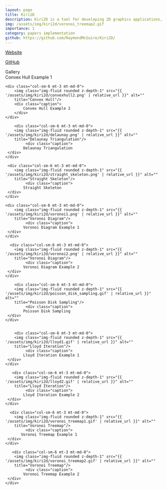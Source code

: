 ```yaml
---
layout: page
title: Kiri2D
description: Kiri2D is a tool for developing 2D graphics applications, which has already implemented Convex hull, Delaunay diagram, Voronoi diagram, Power diagram, Lloyd iteration and Voronoi treemap for arbitrary geometry boundary based on QuickHull algorithm. Additionally, it also support Straight skeleton, Poisson disk sampling, ProtoSphere packing and Multi-sized particle sampling method. 
img: /assets/img/kiri2d/voronoi_treemap2.gif
importance: 1
category: papers implementation
github: https://github.com/RaymondMcGuire/Kiri2D/
---
```

<a href="https://raymondmcguire.github.io/Kiri2D/" target="_blank" title="Kiri2D">Website</a>

<a href="https://github.com/RaymondMcGuire/Kiri2D/" target="_blank" title="Kiri2D">GitHub</a>

<div class="caption">
    Gallery
</div>
<div class="row justify-content-sm-center">
    <div class="col-sm-6 mt-3 mt-md-0">
        <img class="img-fluid rounded z-depth-1" src="{{ '/assets/img/kiri2d/convexhull1.png' | relative_url }}" alt="" 
        title="Convex Hull"/>
        <div class="caption">
            Convex Hull Example 1
        </div>
    </div>

    <div class="col-sm-6 mt-3 mt-md-0">
        <img class="img-fluid rounded z-depth-1" src="{{ '/assets/img/kiri2d/convexhull2.png' | relative_url }}" alt="" 
        title="Convex Hull"/>
        <div class="caption">
            Convex Hull Example 2
        </div>
    </div>

        <div class="col-sm-6 mt-3 mt-md-0">
        <img class="img-fluid rounded z-depth-1" src="{{ '/assets/img/kiri2d/delaunay.png' | relative_url }}" alt="" 
        title="Delaunay Triangulation"/>
             <div class="caption">
            Delaunay Triangulation
     </div>
    </div>

     <div class="col-sm-6 mt-3 mt-md-0">
        <img class="img-fluid rounded z-depth-1" src="{{ '/assets/img/kiri2d/straight_skeleton.png' | relative_url }}" alt="" 
        title="Straight Skeleton"/>
             <div class="caption">
            Straight Skeleton
     </div>
    </div>

    <div class="col-sm-6 mt-3 mt-md-0">
        <img class="img-fluid rounded z-depth-1" src="{{ '/assets/img/kiri2d/voronoi1.png' | relative_url }}" alt="" 
        title="Voronoi Diagram"/>
             <div class="caption">
            Voronoi Diagram Example 1
     </div>
    </div>

      <div class="col-sm-6 mt-3 mt-md-0">
        <img class="img-fluid rounded z-depth-1" src="{{ '/assets/img/kiri2d/voronoi2.png' | relative_url }}" alt="" 
        title="Voronoi Diagram"/>
             <div class="caption">
            Voronoi Diagram Example 2
     </div>
    </div>

        <div class="col-sm-6 mt-3 mt-md-0">
        <img class="img-fluid rounded z-depth-1" src="{{ '/assets/img/kiri2d/poisson_disk_sampling.gif' | relative_url }}" alt="" 
        title="Poisson Disk Sampling"/>
             <div class="caption">
            Poisson Disk Sampling
     </div>
    </div>


        <div class="col-sm-6 mt-3 mt-md-0">
        <img class="img-fluid rounded z-depth-1" src="{{ '/assets/img/kiri2d/lloyd1.gif' | relative_url }}" alt="" 
        title="Lloyd Iteration"/>
             <div class="caption">
            Lloyd Iteration Example 1
     </div>
    </div>

       <div class="col-sm-6 mt-3 mt-md-0">
        <img class="img-fluid rounded z-depth-1" src="{{ '/assets/img/kiri2d/lloyd2.gif' | relative_url }}" alt="" 
        title="Lloyd Iteration"/>
             <div class="caption">
            Lloyd Iteration Example 2
     </div>
    </div>

      <div class="col-sm-6 mt-3 mt-md-0">
        <img class="img-fluid rounded z-depth-1" src="{{ '/assets/img/kiri2d/voronoi_treemap1.gif' | relative_url }}" alt="" 
        title="Voronoi Treemap"/>
             <div class="caption">
           Voronoi Treemap Example 1
     </div>
    </div>

       <div class="col-sm-6 mt-3 mt-md-0">
        <img class="img-fluid rounded z-depth-1" src="{{ '/assets/img/kiri2d/voronoi_treemap2.gif' | relative_url }}" alt="" 
        title="Voronoi Treemap"/>
             <div class="caption">
            Voronoi Treemap Example 2
     </div>
    </div>
</div>